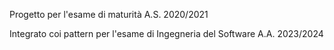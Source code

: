 Progetto per l'esame di maturità A.S. 2020/2021 

Integrato coi pattern per l'esame di Ingegneria del Software A.A. 2023/2024
